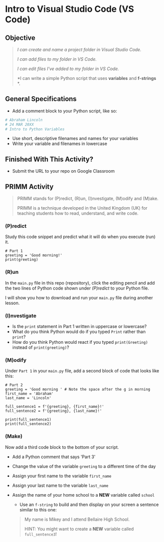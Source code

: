 
# Intro to Visual Studio Code (VS Code)

## Objective

> *I can create and name a project folder in Visual Studio Code.*
> 
> *I can add files to my folder in VS Code.*
> 
> *I can edit files I've added to my folder in VS Code.*
>
> *I can write a simple Python script that uses **variables** and **f-strings** *.

## General Specifications

- Add a comment block to your Python script, like so:
```python
# Abraham Lincoln
# 24 MAR 20XX
# Intro to Python Variables
```
- Use short, descriptive filenames and names for your variables
- Write your variable and filenames in lowercase

## Finished With This Activity?

- Submit the URL to your repo on Google Classroom


## PRIMM Activity

> PRIMM stands for (P)redict, (R)un, (I)nvestigate, (M)odify and (M)ake.
>
> PRIMM is a technique developed in the United Kingdom (UK) for teaching students how to read, understand, and write code.


### (P)redict

Study this code snippet and predict what it will do when you execute (run) it.

```
# Part 1
greeting = 'Good morning!'
print(greeting)
```

### (R)un

In the `main.py` file in this repo (repository), click the editing pencil and add the two lines of Python code shown under *(P)redict* to your Python file.

I will show you how to download and run your `main.py` file during another lesson.

### (I)nvestigate

- Is the `print` statement in Part 1 written in uppercase or lowercase?
- What do you think Python would do if you typed `Print` rather than `print`?
- How do you think Python would react if you typed `print(Greeting)` instead of `print(greeting)`?


### (M)odify

Under `Part 1` in your `main.py` file, add a second block of code that looks like this:

```
# Part 2
greeting = 'Good morning ' # Note the space after the g in morning
first_name = 'Abraham'
last_name = 'Lincoln'

full_sentence1 = f'{greeting}, {first_name}!'
full_sentence2 = f'{greeting}, {last_name}!'

print(full_sentence1)
print(full_sentence2)
```

### (Make)

Now add a third code block to the bottom of your script.
- Add a Python comment that says 'Part 3'
- Change the value of the variable `greeting` to a different time of the day
- Assign your first name to the variable `first_name`
- Assign your last name to the variable `last_name`
- Assign the name of your home school to a **NEW** variable called `school`
  -  Use an `f-string` to build and then display on your screen a sentence similar to this one:
 
  > My name is Mikey and I attend Bellaire High School.
  >
  > HINT: You might want to create a **NEW** variable called `full_sentence3`!

